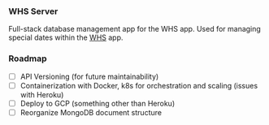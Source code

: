 ### WHS Server

Full-stack database management app for the WHS app. Used for managing special dates within the [WHS](https://github.com/Li357/WHS) app.

### Roadmap

- [ ] API Versioning (for future maintainability)
- [ ] Containerization with Docker, k8s for orchestration and scaling (issues with Heroku)
- [ ] Deploy to GCP (something other than Heroku)
- [ ] Reorganize MongoDB document structure